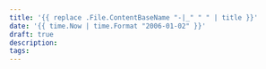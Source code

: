 ```yaml
---
title: '{{ replace .File.ContentBaseName "-|_" " " | title }}'
date: '{{ time.Now | time.Format "2006-01-02" }}'
draft: true
description:
tags:
---
```

